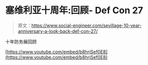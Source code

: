 # 塞维利亚十周年:回顾- Def Con 27

> 原文：<https://www.social-engineer.com/sevillage-10-year-anniversary-a-look-back-def-con-27/>

十年防务展回顾

[https://www.youtube.com/embed/b8hrjSef0E8](https://www.youtube.com/embed/b8hrjSef0E8)